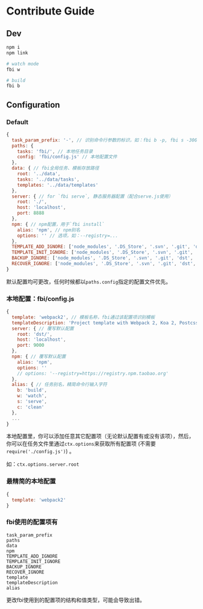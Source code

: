 # Contribute Guide

## Dev

```bash
npm i
npm link

# watch mode
fbi w

# build
fbi b
```

## Configuration

### Default

```js
{
  task_param_prefix: '-', // 识别命令行参数的标识，如：fbi b -p, fbi s -3000 （其中p, 3000为参数）
  paths: {
    tasks: 'fbi/', // 本地任务目录
    config: 'fbi/config.js' // 本地配置文件
  },
  data: { // fbi全局任务、模板存放路径
    root: '../data',
    tasks: '../data/tasks',
    templates: '../data/templates'
  },
  server: { // for `fbi serve`, 静态服务器配置（配合serve.js使用）
    root: './',
    host: 'localhost',
    port: 8888
  },
  npm: { // npm配置，用于`fbi install`
    alias: 'npm', // npm别名
    options: '' // 选项，如：--registry=...
  },
  TEMPLATE_ADD_IGNORE: ['node_modules', '.DS_Store', '.svn', '.git', 'dst', 'dist'], // 添加模板时的忽略项
  TEMPLATE_INIT_IGNORE: ['node_modules', '.DS_Store', '.svn', '.git', 'dst', 'dist'], // 初始化模板时的忽略项
  BACKUP_IGNORE: ['node_modules', '.DS_Store', '.svn', '.git', 'dst', 'dist'], // 数据备份时的忽略项
  RECOVER_IGNORE: ['node_modules', '.DS_Store', '.svn', '.git', 'dst', 'dist'] // 数据恢复时的忽略项
}
```

默认配置均可更改，任何时候都以` paths.config `指定的配置文件优先。

### 本地配置：fbi/config.js

```js
{
  template: 'webpack2', // 模板名称，fbi通过该配置项识别模板
  templateDescription: 'Project template with Webpack 2, Koa 2, Postcss and Babel 6.', // 模板描述, 会出现在 fbi ls
  server: { // 覆写默认配置
    root: 'dst/',
    host: 'localhost',
    port: 9000
  },
  npm: { // 覆写默认配置
    alias: 'npm',
    options: ''
    // options: '--registry=https://registry.npm.taobao.org'
  },
  alias: { // 任务别名，精简命令行输入字符
    b: 'build',
    w: 'watch',
    s: 'serve',
    c: 'clean'
  },
  ...
}
```
本地配置里，你可以添加任意其它配置项（无论默认配置有或没有该项），然后，你可以在任务文件里通过` ctx.options `来获取所有配置项 (不需要`require('./config.js')`) 。

如：` ctx.options.server.root `

### 最精简的本地配置

```js
{
  template: 'webpack2'
}
```

### fbi使用的配置项有

```
task_param_prefix
paths
data
npm
TEMPLATE_ADD_IGNORE
TEMPLATE_INIT_IGNORE
BACKUP_IGNORE
RECOVER_IGNORE
template
templateDescription
alias
```

更改fbi使用到的配置项的结构和值类型，可能会导致出错。

